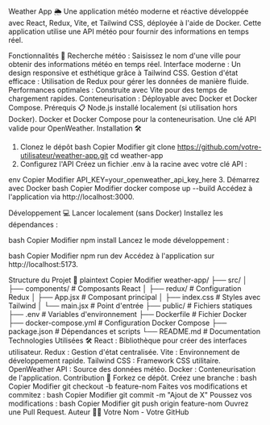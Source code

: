 Weather App 🌦️
Une application météo moderne et réactive développée avec React, Redux, Vite, et Tailwind CSS, déployée à l'aide de Docker. Cette application utilise une API météo pour fournir des informations en temps réel.

Fonctionnalités 🚀
Recherche météo : Saisissez le nom d'une ville pour obtenir des informations météo en temps réel.
Interface moderne : Un design responsive et esthétique grâce à Tailwind CSS.
Gestion d'état efficace : Utilisation de Redux pour gérer les données de manière fluide.
Performances optimales : Construite avec Vite pour des temps de chargement rapides.
Conteneurisation : Déployable avec Docker et Docker Compose.
Prérequis 📋
Node.js installé localement (si utilisation hors Docker).
Docker et Docker Compose pour la conteneurisation.
Une clé API valide pour OpenWeather.
Installation 🛠️
1. Clonez le dépôt
bash
Copier
Modifier
git clone https://github.com/votre-utilisateur/weather-app.git
cd weather-app
2. Configurez l'API
Créez un fichier .env à la racine avec votre clé API :

env
Copier
Modifier
API_KEY=your_openweather_api_key_here
3. Démarrez avec Docker
bash
Copier
Modifier
docker compose up --build
Accédez à l'application via http://localhost:3000.

Développement 💻
Lancer localement (sans Docker)
Installez les dépendances :

bash
Copier
Modifier
npm install
Lancez le mode développement :

bash
Copier
Modifier
npm run dev
Accédez à l'application sur http://localhost:5173.

Structure du Projet 📂
plaintext
Copier
Modifier
weather-app/
├── src/
│   ├── components/        # Composants React
│   ├── redux/             # Configuration Redux
│   ├── App.jsx            # Composant principal
│   ├── index.css          # Styles avec Tailwind
│   └── main.jsx           # Point d'entrée
├── public/                # Fichiers statiques
├── .env                   # Variables d'environnement
├── Dockerfile             # Fichier Docker
├── docker-compose.yml     # Configuration Docker Compose
├── package.json           # Dépendances et scripts
└── README.md              # Documentation
Technologies Utilisées 🛠️
React : Bibliothèque pour créer des interfaces utilisateur.
Redux : Gestion d'état centralisée.
Vite : Environnement de développement rapide.
Tailwind CSS : Framework CSS utilitaire.
OpenWeather API : Source des données météo.
Docker : Conteneurisation de l'application.
Contribution 🤝
Forkez ce dépôt.
Créez une branche :
bash
Copier
Modifier
git checkout -b feature-nom
Faites vos modifications et commitez :
bash
Copier
Modifier
git commit -m "Ajout de X"
Poussez vos modifications :
bash
Copier
Modifier
git push origin feature-nom
Ouvrez une Pull Request.
Auteur 👨‍💻
Votre Nom - Votre GitHub
